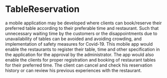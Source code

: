 # TableReservation
 a mobile application may be developed where clients can book/reserve their preferred table according to their preferable time and restaurant. Such that unnecessary waiting time by the customers or the disappointments due to unavailability of tables can be avoided and avoiding crowding, and implementation of safety measures for Covid-19.  This mobile app would enable the restaurants to register their table, time and other specification in the application for the approval by the administrator. The app would also enable the clients for proper registration and booking of restaurant tables for their preferred time. The client can cancel and check his reservation history or can review his previous experiences with the restaurant. 
